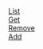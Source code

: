<div>
  <a href="https://ibb.co/VgVB6n6" > List </a> </br>
  <a href="https://ibb.co/qBzTF5C" > Get</a> </br>
  <a href="https://ibb.co/0MVkZN4" > Remove</a> </br>
  <a href="https://ibb.co/b6xjwTh" > Add </a> </br>
</div>

